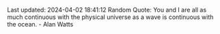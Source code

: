 Last updated: 2024-04-02 18:41:12
Random Quote: You and I are all as much continuous with the physical universe as a wave is continuous with the ocean. - Alan Watts